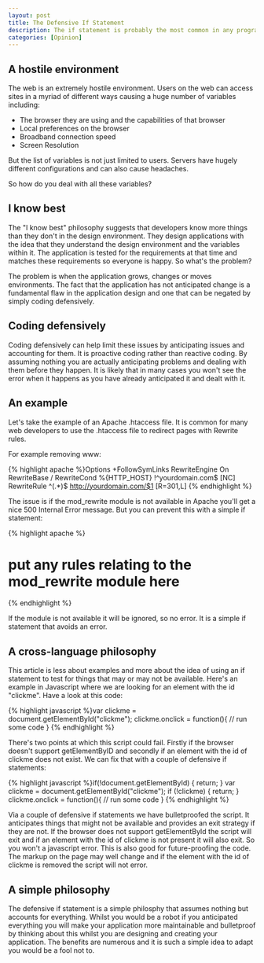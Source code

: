 ```yaml
--- 
layout: post
title: The Defensive If Statement
description: The if statement is probably the most common in any programming language. But using it with a defensive philosphy can make applications more bulletproof and extensible.
categories: [Opinion]
---
```

## A hostile environment

The web is an extremely hostile environment. Users on the web can access sites in a myriad of different ways causing a huge number of variables including:

*   The browser they are using and the capabilities of that browser
*   Local preferences on the browser 
*   Broadband connection speed
*   Screen Resolution

But the list of variables is not just limited to users. Servers have hugely different configurations and can also cause headaches.

So how do you deal with all these variables?

## I know best

The "I know best" philosophy suggests that developers know more things than they don't in the design environment. They design applications with the idea that they understand the design environment and the variables within it. The application is tested for the requirements at that time and matches these requirements so everyone is happy. So what's the problem?

The problem is when the application grows, changes or moves environments. The fact that the application has not anticipated change is a fundamental flaw in the application design and one that can be negated by simply coding defensively. 

## Coding defensively

Coding defensively can help limit these issues by anticipating issues and accounting for them. It is proactive coding rather than reactive coding. By assuming nothing you are actually anticipating problems and dealing with them before they happen. It is likely that in many cases you won't see the error when it happens as you have already anticipated it and dealt with it. 

## An example

Let's take the example of an Apache .htaccess file. It is common for many web developers to use the .htaccess file to redirect pages with Rewrite rules.

For example removing www: 

{% highlight apache %}Options +FollowSymLinks
RewriteEngine On
RewriteBase /
RewriteCond %{HTTP_HOST} !^yourdomain\.com$ [NC]
RewriteRule ^(.*)$ http://yourdomain.com/$1 [R=301,L]
{% endhighlight %} 

The issue is if the mod_rewrite module is not available in Apache you'll get a nice 500 Internal Error message. But you can prevent this with a simple if statement: 

{% highlight apache %} <IfModule mod_rewrite.c>
# put any rules relating to the mod_rewrite module here 
</IfModule>
{% endhighlight %} 

If the module is not available it will be ignored, so no error. It is a simple if statement that avoids an error. 

## A cross-language philosophy

This article is less about examples and more about the idea of using an if statement to test for things that may or may not be available. Here's an example in Javascript where we are looking for an element with the id "clickme". Have a look at this code: 

{% highlight javascript %}var clickme = document.getElementById("clickme");
clickme.onclick = function(){
  // run some code
} 
{% endhighlight %} 

There's two points at which this script could fail. Firstly if the browser doesn't support getElementByID and secondly if an element with the id of clickme does not exist. We can fix that with a couple of defensive if statements: 

{% highlight javascript %}if(!document.getElementById) { return; }
var clickme = document.getElementById("clickme");
if (!clickme) { return; }
clickme.onclick = function(){
  // run some code
}
{% endhighlight %} 

Via a couple of defensive if statements we have bulletproofed the script. It anticipates things that might not be available and provides an exit strategy if they are not. If the browser does not support getElementById the script will exit and if an element with the id of clickme is not present it will also exit. So you won't a javascript error. This is also good for future-proofing the code. The markup on the page may well change and if the element with the id of clickme is removed the script will not error. 

## A simple philosophy

The defensive if statement is a simple philosphy that assumes nothing but accounts for everything. Whilst you would be a robot if you anticipated everything you will make your application more maintainable and bulletproof by thinking about this whilst you are designing and creating your application. The benefits are numerous and it is such a simple idea to adapt you would be a fool not to.
